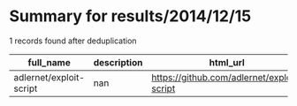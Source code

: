 
# Summary for results/2014/12/15
    
1 records found after deduplication

| full_name | description | html_url | matched_list | matched_count | pushed_at | size | stargazers_count | language | forks_count | vul_ids |
|-------------------------|---------------|--------------------------------------------|----------------|-----------------|---------------------------|--------|--------------------|------------|---------------|-----------|
| adlernet/exploit-script | nan | https://github.com/adlernet/exploit-script | ['exploit'] | 1 | 2014-12-15 05:59:21+00:00 | 116 | 0 | Perl | 0 | [] |
